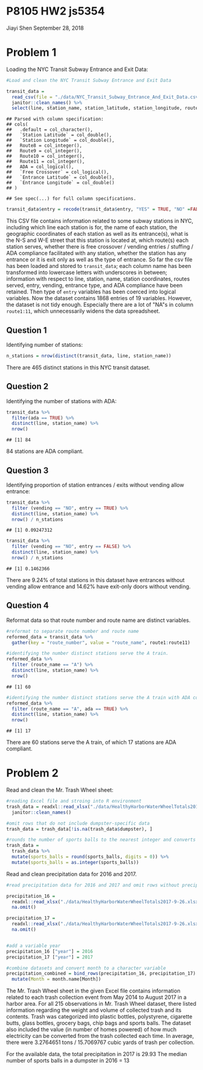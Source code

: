 P8105 HW2 js5354
================
Jiayi Shen
September 28, 2018

Problem 1
=========

Loading the NYC Transit Subway Entrance and Exit Data:

``` r
#Load and clean the NYC Transit Subway Entrance and Exit Data

transit_data = 
  read_csv(file = "./data/NYC_Transit_Subway_Entrance_And_Exit_Data.csv") %>% 
  janitor::clean_names() %>% 
  select(line, station_name, station_latitude, station_longitude, route1:route11, entry, vending, entrance_type, ada)
```

    ## Parsed with column specification:
    ## cols(
    ##   .default = col_character(),
    ##   `Station Latitude` = col_double(),
    ##   `Station Longitude` = col_double(),
    ##   Route8 = col_integer(),
    ##   Route9 = col_integer(),
    ##   Route10 = col_integer(),
    ##   Route11 = col_integer(),
    ##   ADA = col_logical(),
    ##   `Free Crossover` = col_logical(),
    ##   `Entrance Latitude` = col_double(),
    ##   `Entrance Longitude` = col_double()
    ## )

    ## See spec(...) for full column specifications.

``` r
transit_data$entry = recode(transit_data$entry, "YES" = TRUE, "NO" =FALSE)
```

This CSV file contains information related to some subway stations in NYC, including which line each station is for, the name of each station, the geographic coordinates of each station as well as its entrance(s), what is the N-S and W-E street that this station is located at, which route(s) each station serves, whether there is free crossover / vending entries / stuffing / ADA compliance facilitated with any station, whether the station has any entrance or it is exit only as well as the type of entrance.
So far the csv file has been loaded and stored to `transit_data`; each column name has been transformed into lowercase letters with underscores in between; information with respect to line, station, name, station coordinates, routes served, entry, vending, entrance type, and ADA compliance have been retained. Then type of `entry` variables has been coerced into logical variables.
Now the dataset contains 1868 entries of 19 variables. However, the dataset is not tidy enough. Especially there are a lot of "NA"s in column `route1:11`, which unnecessarily widens the data spreadsheet.

Question 1
----------

Identifying number of stations:

``` r
n_stations = nrow(distinct(transit_data, line, station_name))
```

There are 465 distinct stations in this NYC transit dataset.

Question 2
----------

Identifying the number of stations with ADA:

``` r
transit_data %>% 
  filter(ada == TRUE) %>% 
  distinct(line, station_name) %>% 
  nrow()
```

    ## [1] 84

84 stations are ADA compliant.

Question 3
----------

Identifying proportion of station entrances / exits without vending allow entrance:

``` r
transit_data %>% 
  filter (vending == "NO", entry == TRUE) %>% 
  distinct(line, station_name) %>% 
  nrow() / n_stations
```

    ## [1] 0.09247312

``` r
transit_data %>% 
  filter (vending == "NO", entry == FALSE) %>% 
  distinct(line, station_name) %>% 
  nrow() / n_stations
```

    ## [1] 0.1462366

There are 9.24% of total stations in this dataset have entrances without vending allow entrance and 14.62% have exit-only doors without vending.

Question 4
----------

Reformat data so that route number and route name are distinct variables.

``` r
#reformat to separate route number and route name
reformed_data = transit_data %>% 
  gather(key = "route_number", value = "route_name", route1:route11)

#identifying the number distinct stations serve the A train.
reformed_data %>% 
  filter (route_name == "A") %>% 
  distinct(line, station_name) %>% 
  nrow() 
```

    ## [1] 60

``` r
#identifying the number distinct stations serve the A train with ADA compliance.
reformed_data %>% 
  filter (route_name == "A", ada == TRUE) %>% 
  distinct(line, station_name) %>% 
  nrow() 
```

    ## [1] 17

There are 60 stations serve the A train, of which 17 stations are ADA compliant.

Problem 2
=========

Read and clean the Mr. Trash Wheel sheet:

``` r
#reading Excel file and stroing into R environment
trash_data = readxl::read_xlsx("./data/HealthyHarborWaterWheelTotals2017-9-26.xlsx", range = "Mr. Trash Wheel!A2:N258") %>% 
  janitor::clean_names() 

#omit rows that do not include dumpster-specific data
trash_data = trash_data[!is.na(trash_data$dumpster), ]

#rounds the number of sports balls to the nearest integer and converts the result to an integer variable 
trash_data =
  trash_data %>% 
  mutate(sports_balls = round(sports_balls, digits = 0)) %>% 
  mutate(sports_balls = as.integer(sports_balls))
```

Read and clean precipitation data for 2016 and 2017.

``` r
#read precipitation data for 2016 and 2017 and omit rows without precipitation data

precipitation_16 = 
  readxl::read_xlsx("./data/HealthyHarborWaterWheelTotals2017-9-26.xlsx", range = "2016 Precipitation!A2:B14") %>% 
  na.omit() 

precipitation_17 = 
  readxl::read_xlsx("./data/HealthyHarborWaterWheelTotals2017-9-26.xlsx", range = "2017 Precipitation!A2:B14") %>% 
  na.omit()


#add a variable year
precipitation_16 ["year"] = 2016
precipitation_17 ["year"] = 2017

#combine datasets and convert month to a character variable
precipitation_combined = bind_rows(precipitation_16, precipitation_17) %>% 
  mutate(Month = month.name[Month])
```

The Mr. Trash Wheel sheet in the given Excel file contains information related to each trash collection event from May 2014 to August 2017 in a harbor area. For all 215 observations in Mr. Trash Wheel dataset, there listed information regarding the weight and volume of collected trash and its contents. Trash was categorized into plastic bottles, polystyrene, cigarette butts, glass bottles, grocery bags, chip bags and sports balls. The dataset also included the value (in number of homes powered) of how much electricity can be converted from the trash collected each time. In average, there were 3.2764651 tons / 15.7069767 cubic yards of trash per collection.

For the available data, the total precipitation in 2017 is 29.93
The median number of sports balls in a dumpster in 2016 = 13
